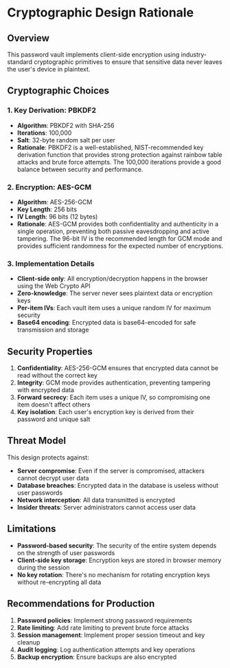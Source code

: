 # Cryptographic Design Rationale

## Overview

This password vault implements client-side encryption using industry-standard cryptographic primitives to ensure that sensitive data never leaves the user's device in plaintext.

## Cryptographic Choices

### 1. Key Derivation: PBKDF2
- **Algorithm**: PBKDF2 with SHA-256
- **Iterations**: 100,000
- **Salt**: 32-byte random salt per user
- **Rationale**: PBKDF2 is a well-established, NIST-recommended key derivation function that provides strong protection against rainbow table attacks and brute force attempts. The 100,000 iterations provide a good balance between security and performance.

### 2. Encryption: AES-GCM
- **Algorithm**: AES-256-GCM
- **Key Length**: 256 bits
- **IV Length**: 96 bits (12 bytes)
- **Rationale**: AES-GCM provides both confidentiality and authenticity in a single operation, preventing both passive eavesdropping and active tampering. The 96-bit IV is the recommended length for GCM mode and provides sufficient randomness for the expected number of encryptions.

### 3. Implementation Details
- **Client-side only**: All encryption/decryption happens in the browser using the Web Crypto API
- **Zero-knowledge**: The server never sees plaintext data or encryption keys
- **Per-item IVs**: Each vault item uses a unique random IV for maximum security
- **Base64 encoding**: Encrypted data is base64-encoded for safe transmission and storage

## Security Properties

1. **Confidentiality**: AES-256-GCM ensures that encrypted data cannot be read without the correct key
2. **Integrity**: GCM mode provides authentication, preventing tampering with encrypted data
3. **Forward secrecy**: Each item uses a unique IV, so compromising one item doesn't affect others
4. **Key isolation**: Each user's encryption key is derived from their password and unique salt

## Threat Model

This design protects against:
- **Server compromise**: Even if the server is compromised, attackers cannot decrypt user data
- **Database breaches**: Encrypted data in the database is useless without user passwords
- **Network interception**: All data transmitted is encrypted
- **Insider threats**: Server administrators cannot access user data

## Limitations

- **Password-based security**: The security of the entire system depends on the strength of user passwords
- **Client-side key storage**: Encryption keys are stored in browser memory during the session
- **No key rotation**: There's no mechanism for rotating encryption keys without re-encrypting all data

## Recommendations for Production

1. **Password policies**: Implement strong password requirements
2. **Rate limiting**: Add rate limiting to prevent brute force attacks
3. **Session management**: Implement proper session timeout and key cleanup
4. **Audit logging**: Log authentication attempts and key operations
5. **Backup encryption**: Ensure backups are also encrypted
